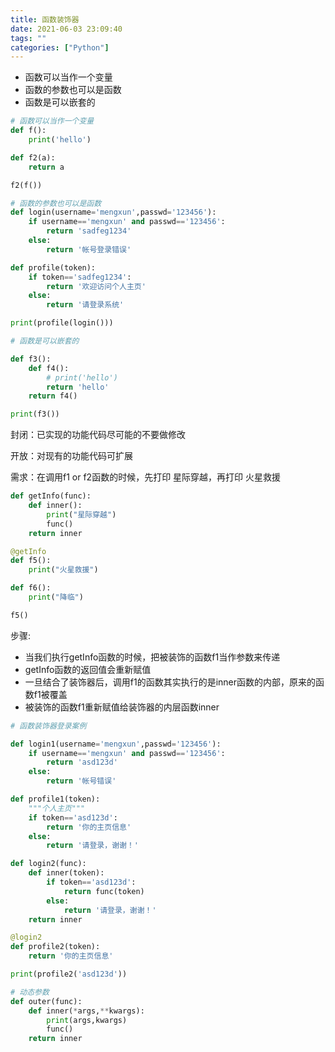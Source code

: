 ```yaml
---
title: 函数装饰器
date: 2021-06-03 23:09:40
tags: ""
categories: ["Python"]
---
```


- 函数可以当作一个变量
- 函数的参数也可以是函数
- 函数是可以嵌套的

```python
# 函数可以当作一个变量
def f():
    print('hello')

def f2(a):
    return a

f2(f())
```

<!--more-->

```python
# 函数的参数也可以是函数
def login(username='mengxun',passwd='123456'):
    if username=='mengxun' and passwd=='123456':
        return 'sadfeg1234'
    else:
        return '帐号登录错误'

def profile(token):
    if token=='sadfeg1234':
        return '欢迎访问个人主页'
    else:
        return '请登录系统'

print(profile(login()))
```

```python
# 函数是可以嵌套的

def f3():
    def f4():
        # print('hello')
        return 'hello'
    return f4()

print(f3())
```


封闭：已实现的功能代码尽可能的不要做修改

开放：对现有的功能代码可扩展

需求：在调用f1 or f2函数的时候，先打印 星际穿越，再打印 火星救援

```python
def getInfo(func):
    def inner():
        print("星际穿越")
        func()
    return inner

@getInfo
def f5():
    print("火星救援")

def f6():
    print("降临")

f5()
```


步骤:
- 当我们执行getInfo函数的时候，把被装饰的函数f1当作参数来传递
- getInfo函数的返回值会重新赋值
- 一旦结合了装饰器后，调用f1的函数其实执行的是inner函数的内部，原来的函数f1被覆盖
- 被装饰的函数f1重新赋值给装饰器的内层函数inner

```python
# 函数装饰器登录案例

def login1(username='mengxun',passwd='123456'):
    if username=='mengxun' and passwd=='123456':
        return 'asd123d'
    else:
        return '帐号错误'

def profile1(token):
    """个人主页"""
    if token=='asd123d':
        return '你的主页信息'
    else:
        return '请登录，谢谢！'

def login2(func):
    def inner(token):
        if token=='asd123d':
            return func(token)
        else:
            return '请登录，谢谢！'
    return inner

@login2
def profile2(token):
    return '你的主页信息'

print(profile2('asd123d'))
```

```python
# 动态参数
def outer(func):
    def inner(*args,**kwargs):
        print(args,kwargs)
        func()
    return inner
```